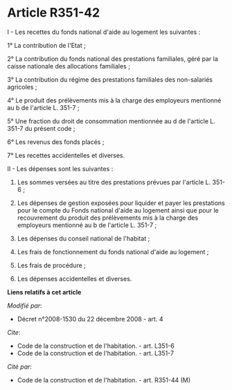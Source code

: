 # Article R351-42

I - Les recettes du fonds national d'aide au logement les suivantes :

1° La contribution de l'Etat ;

2° La contribution du fonds national des prestations familiales, géré par la caisse nationale des allocations familiales ;

3° La contribution du régime des prestations familiales des non-salariés agricoles ;

4° Le produit des prélèvements mis à la charge des employeurs mentionné au b de l'article L. 351-7 ;

5° Une fraction du droit de consommation mentionnée au d de l'article L. 351-7 du présent code ;

6° Les revenus des fonds placés ;

7° Les recettes accidentelles et diverses.

II - Les dépenses sont les suivantes :

1. Les sommes versées au titre des prestations prévues par l'article L. 351-6 ;

2. Les dépenses de gestion exposées pour liquider et payer les prestations pour le compte du Fonds national d'aide au
logement ainsi que pour le recouvrement du produit des prélèvements mis à la charge des employeurs mentionné au b de
l'article L. 351-7 ;

3. Les dépenses du conseil national de l'habitat ;

4. Les frais de fonctionnement du fonds national d'aide au logement ;

5. Les frais de procédure ;

6. Les dépenses accidentelles et diverses.

**Liens relatifs à cet article**

_Modifié par_:

  - Décret n°2008-1530 du 22 décembre 2008 - art. 4

_Cite_:

  - Code de la construction et de l'habitation. - art. L351-6
  - Code de la construction et de l'habitation. - art. L351-7

_Cité par_:

  - Code de la construction et de l'habitation. - art. R351-44 (M)
